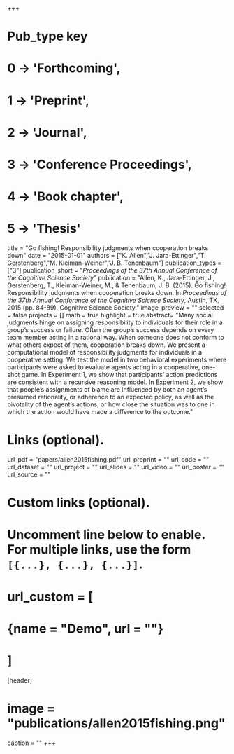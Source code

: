 +++
# Pub_type key
# 0 -> 'Forthcoming',
# 1 -> 'Preprint',
# 2 -> 'Journal',
# 3 -> 'Conference Proceedings',
# 4 -> 'Book chapter',
# 5 -> 'Thesis'


title = "Go fishing! Responsibility judgments when cooperation breaks down"
date = "2015-01-01"
authors = ["K. Allen","J. Jara-Ettinger","T. Gerstenberg","M. Kleiman-Weiner","J. B. Tenenbaum"]
publication_types = ["3"]
publication_short = "_Proceedings of the 37th Annual Conference of the Cognitive Science Society_"
publication = "Allen, K., Jara-Ettinger, J., Gerstenberg, T., Kleiman-Weiner, M., & Tenenbaum, J. B. (2015). Go fishing! Responsibility judgments when cooperation breaks down. In _Proceedings of the 37th Annual Conference of the Cognitive Science Society_, Austin, TX, 2015 (pp. 84-89). Cognitive Science Society."
image_preview = ""
selected = false
projects = []
math = true
highlight = true
abstract= "Many social judgments hinge on assigning responsibility to individuals for their role in a group’s success or failure. Often the group’s success depends on every team member acting in a rational way. When someone does not conform to what others expect of them, cooperation breaks down. We present a computational model of responsibility judgments for individuals in a cooperative setting. We test the model in two behavioral experiments where participants were asked to evaluate agents acting in a cooperative, one-shot game. In Experiment 1, we show that participants’ action predictions are consistent with a recursive reasoning model. In Experiment 2, we show that people’s assignments of blame are influenced by both an agent’s presumed rationality, or adherence to an expected policy, as well as the pivotality of the agent’s actions, or how close the situation was to one in which the action would have made a difference to the outcome."

# Links (optional).
url_pdf = "papers/allen2015fishing.pdf"
url_preprint = ""
url_code = ""
url_dataset = ""
url_project = ""
url_slides = ""
url_video = ""
url_poster = ""
url_source = ""

# Custom links (optional).
#   Uncomment line below to enable. For multiple links, use the form `[{...}, {...}, {...}]`.
# url_custom = [
# {name = "Demo", url = ""}
# ]

[header]
# image = "publications/allen2015fishing.png"
caption = ""
+++